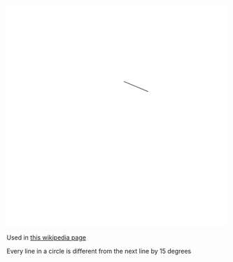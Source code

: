 ![The vector graphic](2-vectorized.svg)

Used in [this wikipedia page](https://hu.wikipedia.org/wiki/Fonalgrafika)

Every line in a circle is different from the next line by 15 degrees
